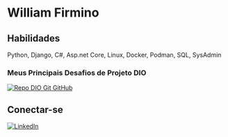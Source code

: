 
# William Firmino
## Habilidades
Python, Django, C#, Asp.net Core, Linux, Docker, Podman, SQL, SysAdmin


### Meus Principais Desafios de Projeto DIO
[![Repo DIO Git GitHub](https://github-readme-stats.vercel.app/api/pin/?username=willianfirmino&repo=dio-lab-open-source&bg_color=000&border_color=30A3DC&show_icons=true&icon_color=30A3DC&title_color=E94D5F&text_color=FFF)](https://github.com/willianfirmino/dio-lab-open-source)

## Conectar-se
[![LinkedIn](https://img.shields.io/badge/-LinkedIn-000?style=for-the-badge&logo=linkedin&logoColor=30A3DC)](https://www.linkedin.com/in/williamrfirmino//)



